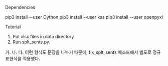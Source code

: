 Dependencies

pip3 install --user Cython
pip3 install --user kss
pip3 install --user openpyxl

Tutorial

1. Put xlsx files in data directory
2. Run splt_sents.py.


가.
나.
다.
이런 형식도 문장을 나누기 때문에, 
fix_splt_sents 메소드에서 별도로 정규표현식을 적용했다.

